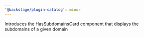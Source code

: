 ```yaml
---
'@backstage/plugin-catalog': minor
---
```


Introduces the HasSubdomainsCard component that displays the subdomains of a given domain
